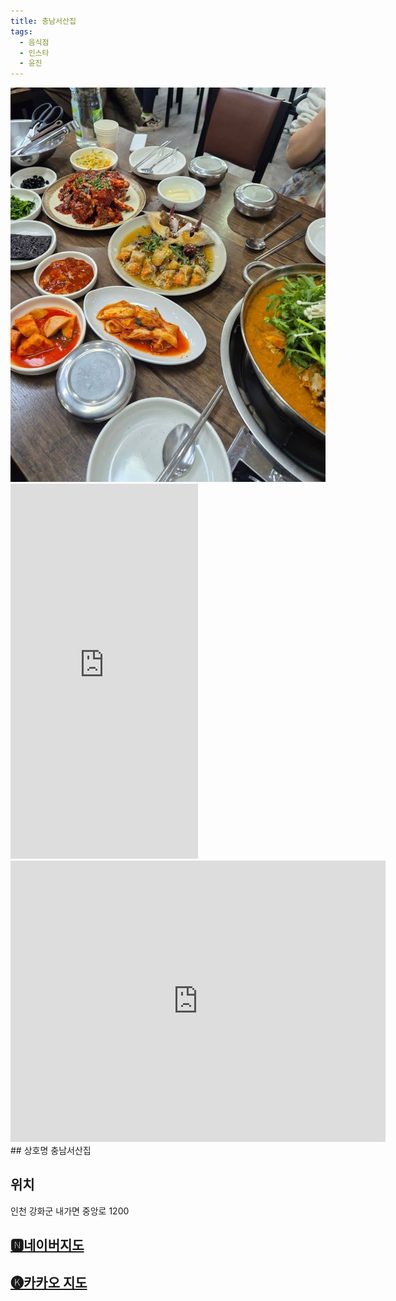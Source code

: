 ```yaml
---
title: 충남서산집
tags:
  - 음식점
  - 인스타
  - 윤진
---
```

<img src="assets/1741108756.jpg">

<iframe src="https://www.instagram.com/p/DFfrGKLSgzG/embed" frameborder="0" scrolling="auto" allowtransparency="true" height="600"></iframe>

<iframe src="https://www.google.com/maps/embed?pb=!1m18!1m12!1m3!1d12627.226390137663!2d126.39455698454505!3d37.70074087788364!2m3!1f0!2f0!3f0!3m2!1i1024!2i768!4f13.1!3m3!1m2!1s0x357c76e331590f5b%3A0xdde1105143b2b8e1!2z7Lap64Ko7ISc7IKw7KeR!5e0!3m2!1sko!2skr!4v1741356520015!5m2!1sko!2skr" width="600" height="450" style="border:0;" allowfullscreen="" loading="lazy" referrerpolicy="no-referrer-when-downgrade"></iframe>
## 상호명
충남서산집

## 위치
인천 강화군 내가면 중앙로 1200

## [🅽네이버지도](https://naver.me/xbA5Xyxz)

## [🅚카카오 지도](https://place.map.kakao.com/22619884)